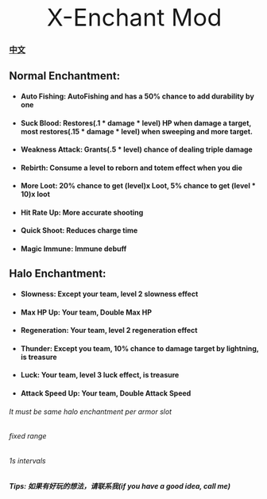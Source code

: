 <div style="text-align: center; font-size: xxx-large"> X-Enchant Mod </div>

### [中文](README.md)

## Normal Enchantment:

- #### Auto Fishing: AutoFishing and has a 50% chance to add durability by one
- #### Suck Blood: Restores(.1 * damage * level) HP when damage a target, most restores(.15 * damage * level) when sweeping and more target.
- #### Weakness Attack: Grants(.5 * level) chance of dealing triple damage
- #### Rebirth: Consume a level to reborn and totem effect when you die
- #### More Loot: 20% chance to get (level)x Loot, 5% chance to get (level * 10)x loot
- #### Hit Rate Up: More accurate shooting
- #### Quick Shoot: Reduces charge time
- #### Magic Immune: Immune debuff

## Halo Enchantment:

- #### Slowness: Except your team, level 2 slowness effect
- #### Max HP Up: Your team, Double Max HP
- #### Regeneration: Your team, level 2 regeneration effect
- #### Thunder: Except you team, 10% chance to damage target by lightning, is treasure
- #### Luck: Your team, level 3 luck effect, is treasure
- #### Attack Speed Up: Your team, Double Attack Speed

###### It must be same halo enchantment per armor slot
###### fixed range
###### 1s intervals

##### Tips: 如果有好玩的想法，请联系我(if you have a good idea, call me)